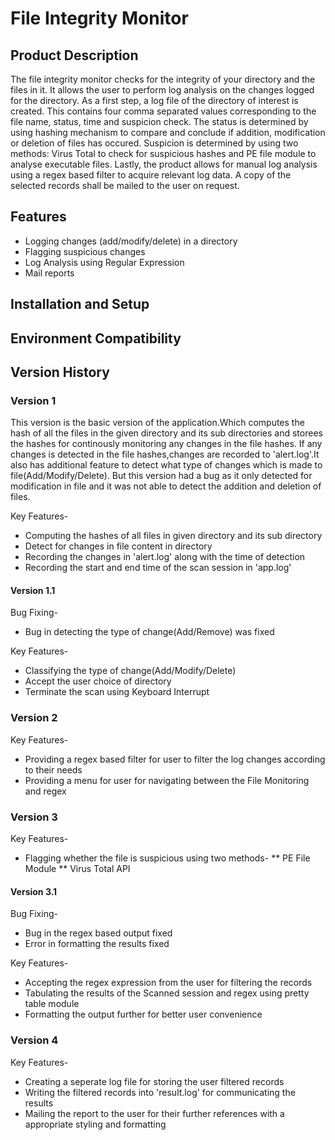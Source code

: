 # File Integrity Monitor

## Product Description
The file integrity monitor checks for the integrity of your directory and the files in it. It allows the user to perform log analysis on the changes logged for the directory. As a first step, a log file of the directory of interest is created. This contains four comma separated values corresponding to the file name, status, time and suspicion check. The status is determined by using hashing mechanism to compare and conclude if addition, modification or deletion of files has occured. Suspicion is determined by using two methods: Virus Total to check for suspicious hashes and PE file module to analyse executable files. Lastly, the product allows for manual log analysis using a regex based filter to acquire relevant log data. A copy of the selected records shall be mailed to the user on request.

## Features
* Logging changes (add/modify/delete) in a directory
* Flagging suspicious changes
* Log Analysis using Regular Expression 
* Mail reports

## Installation and Setup


## Environment Compatibility


## Version History
### Version 1
This version is the basic version of the application.Which computes the hash of all the files in the given directory and its sub directories and storees the hashes for continously monitoring any changes in the file hashes. If any changes is detected in the file hashes,changes are  recorded to 'alert.log'.It also has additional feature to detect what type of changes which is made to file(Add/Modify/Delete). But this version had a bug as it only detected for modification in file and it was not able to detect the addition and deletion of files.

Key Features-
* Computing the hashes of all files in given directory and its sub directory
* Detect for changes in file content in directory
* Recording the changes in 'alert.log' along with the time of detection
* Recording the start and end time of the scan session in 'app.log'


#### Version 1.1

Bug Fixing-
* Bug in detecting the type of change(Add/Remove) was fixed


Key Features-
* Classifying the type of change(Add/Modify/Delete)
* Accept the user choice of directory
* Terminate the scan using Keyboard Interrupt


### Version 2

Key Features-
* Providing a regex based filter for user to filter the log changes according to their needs
* Providing a menu for user for navigating between the File Monitoring and regex


### Version 3

Key Features-
* Flagging whether the file is suspicious using two methods-
  ** PE File Module
  ** Virus Total API

#### Version 3.1

  Bug Fixing-
  * Bug in the regex based output fixed
  * Error in formatting the results fixed

Key Features-
* Accepting the regex expression from the user for filtering the records
* Tabulating the results of the Scanned session and regex using pretty table module
* Formatting the output further for better user convenience

### Version 4

Key Features-
* Creating a seperate log file for storing the user filtered records
* Writing  the filtered records into 'result.log' for communicating the results
* Mailing the report to the user for their further references with a appropriate styling and formatting
